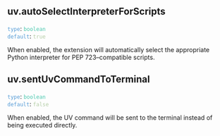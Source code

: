 ## uv.autoSelectInterpreterForScripts

<code style="color: #569CD6;">type</code>: <code style="color: #4EC9B0;">boolean</code>  
<code style="color: #569CD6;">default</code>: <code style="color: #B5CEA8;">true</code>

When enabled, the extension will automatically select the appropriate Python interpreter for PEP 723–compatible scripts.

## uv.sentUvCommandToTerminal

<code style="color: #569CD6;">type</code>: <code style="color: #4EC9B0;">boolean</code>  
<code style="color: #569CD6;">default</code>: <code style="color: #B5CEA8;">false</code>

When enabled, the UV command will be sent to the terminal instead of being executed directly.